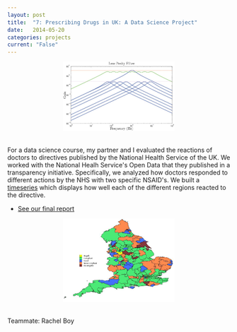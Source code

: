 ```yaml
---
layout: post
title:  "7: Prescribing Drugs in UK: A Data Science Project"
date:   2014-05-20
categories: projects
current: "False"
---
```

<center><img src="images/projects/lesspeaks.jpg" width="50%"></center><br> 


For a data science course, my partner and I evaluated the reactions of doctors to directives published by the National Health Service of the UK. We worked with the National Healh Service's Open Data that they published in a transparency initiative. Specifically, we analyzed how doctors responded to different actions by the NHS with two specific NSAID's. We built a [timeseries](https://www.dropbox.com/s/eviombgon1jb9ji/NSAIDmapTimeseries.avi?dl=0) which displays how well each of the different regions reacted to the directive.

* [See our final report](https://www.dropbox.com/s/z354fimlei0zgcu/NHS___Data_Science.pdf?dl=0)

<center><img src="images/thumbnails/7.jpg" width="50%"></center><br>  


Teammate: Rachel Boy